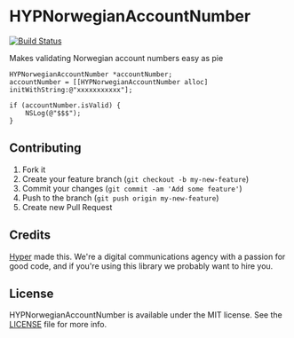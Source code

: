 # HYPNorwegianAccountNumber

[![Build Status](https://travis-ci.org/hyperoslo/HYPNorwegianAccountNumber.svg)](https://travis-ci.org/hyperoslo/HYPNorwegianAccountNumber)

Makes validating Norwegian account numbers easy as pie

``` objc
HYPNorwegianAccountNumber *accountNumber;
accountNumber = [[HYPNorwegianAccountNumber alloc] initWithString:@"xxxxxxxxxxx"];

if (accountNumber.isValid) {
    NSLog(@"$$$");
}

```

## Contributing

1. Fork it
2. Create your feature branch (`git checkout -b my-new-feature`)
3. Commit your changes (`git commit -am 'Add some feature'`)
4. Push to the branch (`git push origin my-new-feature`)
5. Create new Pull Request

## Credits

[Hyper](http://hyper.no) made this. We're a digital communications agency with a passion for good code,
and if you're using this library we probably want to hire you.

## License

HYPNorwegianAccountNumber is available under the MIT license. See the [LICENSE](https://raw.githubusercontent.com/hyperoslo/HYPNorwegianSSN/develop/LICENSE.md) file for more info.
